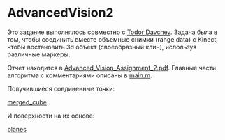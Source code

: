 # AdvancedVision2

Это задание выполнялось совместно с  [Todor Davchev](https://github.com/yadrimz/3D-Modelling-Kinect). 
Задача была в том, чтобы соединить вместе объемные снимки (range data) с Kinect, чтобы
востановить 3d объект (своеобразный клин), используя различные маркеры. 

Отчет находится в [Advanced_Vision_Assignment_2.pdf](https://github.com/rb-kuddai/av_ru/blob/master/Advanced_Vision_Assignment_2.pdf).
Главные части алгоритма с комментариями описаны в [main.m](https://github.com/yadrimz/3D-Modelling-Kinect/blob/master/main.m). 

Получившиеся соединенные точки:

[merged_cube](https://github.com/rb-kuddai/av_ru/blob/master/merged_cube.png)

И поверхности на их основе:

[planes](https://github.com/rb-kuddai/av_ru/blob/master/extracted_planes.png)
